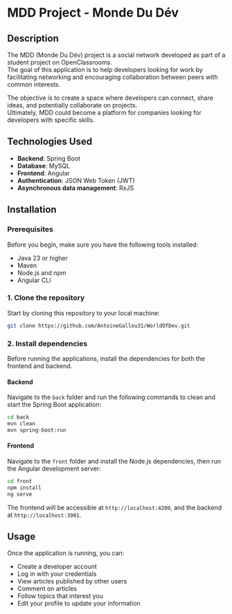 # MDD Project - Monde Du Dév

## Description

The MDD (Monde Du Dév) project is a social network developed as part of a student project on OpenClassrooms.  
The goal of this application is to help developers looking for work by facilitating networking and encouraging collaboration between peers with common interests.

The objective is to create a space where developers can connect, share ideas, and potentially collaborate on projects.  
Ultimately, MDD could become a platform for companies looking for developers with specific skills.

## Technologies Used

- **Backend**: Spring Boot
- **Database**: MySQL
- **Frontend**: Angular
- **Authentication**: JSON Web Token (JWT)
- **Asynchronous data management**: RxJS

## Installation

### Prerequisites

Before you begin, make sure you have the following tools installed:

- Java 23 or higher
- Maven
- Node.js and npm
- Angular CLI

### 1. Clone the repository

Start by cloning this repository to your local machine:

```bash
git clone https://github.com/AntoineGallou31/WorldOfDev.git
```

### 2. Install dependencies

Before running the applications, install the dependencies for both the frontend and backend.

#### Backend

Navigate to the `back` folder and run the following commands to clean and start the Spring Boot application:

```bash
cd back
mvn clean
mvn spring-boot:run
```

#### Frontend

Navigate to the `front` folder and install the Node.js dependencies, then run the Angular development server:

```bash
cd front
npm install
ng serve
```

The frontend will be accessible at `http://localhost:4200`, and the backend at `http://localhost:3001`.

## Usage

Once the application is running, you can:

- Create a developer account
- Log in with your credentials
- View articles published by other users
- Comment on articles
- Follow topics that interest you
- Edit your profile to update your information  

